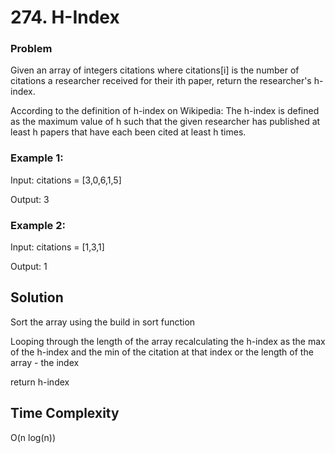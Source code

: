 # 274. H-Index

### Problem

Given an array of integers citations where citations[i] is the number of citations a researcher received for their ith paper, return the researcher's h-index.

According to the definition of h-index on Wikipedia: The h-index is defined as the maximum value of h such that the given researcher has published at least h papers that have each been cited at least h times.

### Example 1:

Input: citations = [3,0,6,1,5]

Output: 3

### Example 2:

Input: citations = [1,3,1]

Output: 1

## Solution

Sort the array using the build in sort function

Looping through the length of the array recalculating the h-index as the max of the h-index and the min of the citation at that index or the length of the array - the index

return h-index

## Time Complexity
O(n log(n))